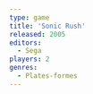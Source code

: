 ```yaml
---
type: game
title: 'Sonic Rush'
released: 2005
editors: 
  - Sega
players: 2
genres:
  - Plates-formes
---
```


